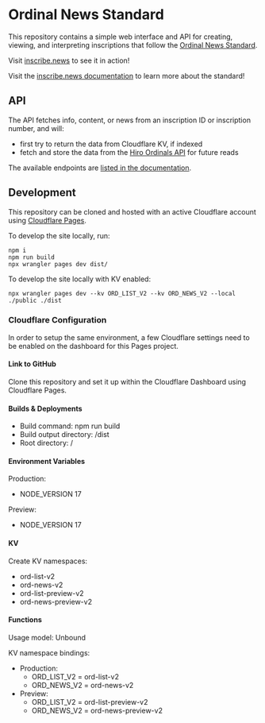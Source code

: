 # Ordinal News Standard

This repository contains a simple web interface and API for creating, viewing, and interpreting inscriptions that follow the [Ordinal News Standard](https://docs.inscribe.news/).

Visit [inscribe.news](https://inscribe.news) to see it in action!

Visit the [inscribe.news documentation](https://docs.inscribe.news) to learn more about the standard!

## API

The API fetches info, content, or news from an inscription ID or inscription number, and will:

- first try to return the data from Cloudflare KV, if indexed
- fetch and store the data from the [Hiro Ordinals API](https://github.com/hirosystems/ordinals-api) for future reads

The available endpoints are [listed in the documentation](https://docs.inscribe.news/api).

## Development

This repository can be cloned and hosted with an active Cloudflare account using [Cloudflare Pages](https://pages.cloudflare.com/).

To develop the site locally, run:

```
npm i
npm run build
npx wrangler pages dev dist/
```

To develop the site locally with KV enabled:

```
npx wrangler pages dev --kv ORD_LIST_V2 --kv ORD_NEWS_V2 --local ./public ./dist
```

### Cloudflare Configuration

In order to setup the same environment, a few Cloudflare settings need to be enabled on the dashboard for this Pages project.

#### Link to GitHub

Clone this repository and set it up within the Cloudflare Dashboard using Cloudflare Pages.

#### Builds & Deployments

- Build command: npm run build
- Build output directory: /dist
- Root directory: /

#### Environment Variables

Production:

- NODE_VERSION 17

Preview:

- NODE_VERSION 17

#### KV

Create KV namespaces:

- ord-list-v2
- ord-news-v2
- ord-list-preview-v2
- ord-news-preview-v2

#### Functions

Usage model: Unbound

KV namespace bindings:

- Production:
  - ORD_LIST_V2 = ord-list-v2
  - ORD_NEWS_V2 = ord-news-v2
- Preview:
  - ORD_LIST_V2 = ord-list-preview-v2
  - ORD_NEWS_V2 = ord-news-preview-v2
